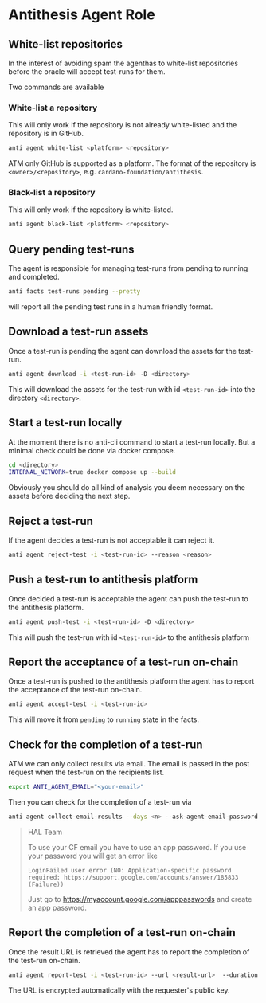 # Antithesis Agent Role

## White-list repositories

In the interest of avoiding spam the agenthas to white-list repositories before the oracle will accept test-runs for them.

Two commands are available

### White-list a repository

This will only work if the repository is not already white-listed and the repository is in GitHub.
```bash
anti agent white-list <platform> <repository>
```

ATM only GitHub is supported as a platform.
The format of the repository is `<owner>/<repository>`, e.g. `cardano-foundation/antithesis`.

### Black-list a repository

This will only work if the repository is white-listed.
```bash
anti agent black-list <platform> <repository>
```

## Query pending test-runs

The agent is responsible for managing test-runs from pending to running and completed.

```bash
anti facts test-runs pending --pretty
```
will report all the pending test runs in a human friendly format.

## Download a test-run assets

Once a test-run is pending the agent can download the assets for the test-run.

```bash
anti agent download -i <test-run-id> -D <directory>
```

This will download the assets for the test-run with id `<test-run-id>` into the directory `<directory>`.

## Start a test-run locally

At the moment there is no anti-cli command to start a test-run locally. But a minimal check could be done via docker compose.

```bash
cd <directory>
INTERNAL_NETWORK=true docker compose up --build
```

Obviously you should do all kind of analysis you deem necessary on the assets before deciding the next step.

## Reject a test-run

If the agent decides a test-run is not acceptable it can reject it.

```bash
anti agent reject-test -i <test-run-id> --reason <reason>
```

## Push a test-run to antithesis platform

Once decided a test-run is acceptable the agent can push the test-run to the antithesis platform.

```bash
anti agent push-test -i <test-run-id> -D <directory>
```

This will push the test-run with id `<test-run-id>` to the antithesis platform

## Report the acceptance of a test-run on-chain

Once a test-run is pushed to the antithesis platform the agent has to report the acceptance of the test-run on-chain.

```bash
anti agent accept-test -i <test-run-id>
```

This will move it from `pending` to `running` state in the facts.

## Check for the completion of a test-run

ATM we can only collect results via email.
The email is passed in the post request when the test-run on the recipients list.


```bash
export ANTI_AGENT_EMAIL="<your-email>"
```

Then you can check for the completion of a test-run via

```bash
anti agent collect-email-results --days <n> --ask-agent-email-password
```

> HAL Team
>
> To use your CF email you have to use an app password. If you use your password you  will get an error like
>
> `LoginFailed user error (NO: Application-specific password required: https://support.google.com/accounts/answer/185833 (Failure))`
>
> Just go to https://myaccount.google.com/apppasswords and create an app password.
>

## Report the completion of a test-run on-chain

Once the result URL is retrieved the agent has to report the completion of the test-run on-chain.

```bash
anti agent report-test -i <test-run-id> --url <result-url>  --duration <duration-in-hours>
```

The URL is encrypted automatically with the requester's public key.
